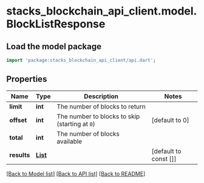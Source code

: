 # stacks_blockchain_api_client.model.BlockListResponse

## Load the model package
```dart
import 'package:stacks_blockchain_api_client/api.dart';
```

## Properties
Name | Type | Description | Notes
------------ | ------------- | ------------- | -------------
**limit** | **int** | The number of blocks to return | 
**offset** | **int** | The number to blocks to skip (starting at `0`) | [default to 0]
**total** | **int** | The number of blocks available | 
**results** | [**List<Block>**](Block.md) |  | [default to const []]

[[Back to Model list]](../README.md#documentation-for-models) [[Back to API list]](../README.md#documentation-for-api-endpoints) [[Back to README]](../README.md)


